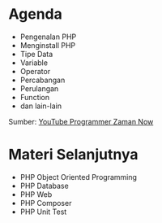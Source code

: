 # Agenda

- Pengenalan PHP
- Menginstall PHP
- Tipe Data
- Variable
- Operator
- Percabangan
- Perulangan
- Function
- dan lain-lain

Sumber: [YouTube Programmer Zaman Now](https://www.youtube.com/watch?v=TaBWhb5SPfc&list=PL-CtdCApEFH9EmZy4zYfW1ATIJ-qMXxGt&index=1&t=2999s&ab_channel=ProgrammerZamanNow)

# Materi Selanjutnya

- PHP Object Oriented Programming
- PHP Database
- PHP Web
- PHP Composer
- PHP Unit Test
